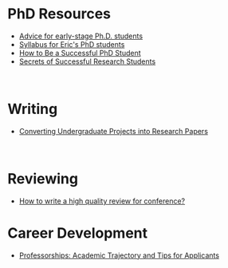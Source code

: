 # PhD Resources
* [Advice for early-stage Ph.D. students](https://pg.ucsd.edu/early-stage-PhD-advice.htm)
* [Syllabus for Eric's PhD students](https://docs.google.com/document/d/11D3kHElzS2HQxTwPqcaTnU5HCJ8WGE5brTXI4KLf4dM/edit)
* [How to Be a Successful PhD Student](https://people.cs.umass.edu/~wallach/how_to_be_a_successful_phd_student.pdf)
* [Secrets of Successful Research Students](https://www.slideshare.net/Aryce11/secrets-of-successful-research-students)

<br/>

# Writing
* [Converting Undergraduate Projects into Research Papers](https://alisonenergy.com/images/Converting%20FYPs%20into%20Research%20Papers.pdf)

<br/>

# Reviewing
* [How to write a high quality review for conference?](https://parklize.blogspot.com/2019/01/how-to-write-high-quality-review-for.html)

# Career Development
* [Professorships: Academic Trajectory and Tips for Applicants](https://www.linkedin.com/pulse/professorships-academic-trajectory-tips-applicants-john-breslin/)


